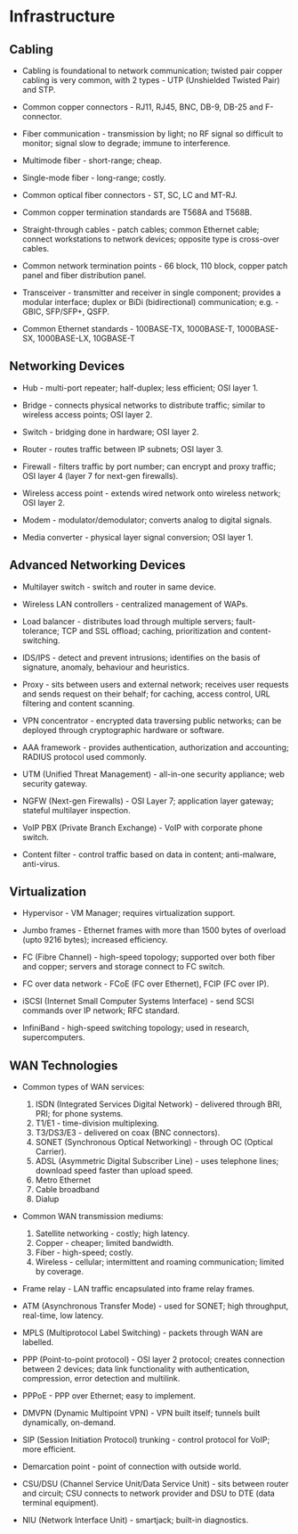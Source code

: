 # Infrastructure

## Cabling

* Cabling is foundational to network communication; twisted pair copper cabling is very common, with 2 types - UTP (Unshielded Twisted Pair) and STP.

* Common copper connectors - RJ11, RJ45, BNC, DB-9, DB-25 and F-connector.

* Fiber communication - transmission by light; no RF signal so difficult to monitor; signal slow to degrade; immune to interference.

* Multimode fiber - short-range; cheap.

* Single-mode fiber - long-range; costly.

* Common optical fiber connectors - ST, SC, LC and MT-RJ.

* Common copper termination standards are T568A and T568B.

* Straight-through cables - patch cables; common Ethernet cable; connect workstations to network devices; opposite type is cross-over cables.

* Common network termination points - 66 block, 110 block, copper patch panel and fiber distribution panel.

* Transceiver - transmitter and receiver in single component; provides a modular interface; duplex or BiDi (bidirectional) communication; e.g. - GBIC, SFP/SFP+, QSFP.

* Common Ethernet standards - 100BASE-TX, 1000BASE-T, 1000BASE-SX, 1000BASE-LX, 10GBASE-T

## Networking Devices

* Hub - multi-port repeater; half-duplex; less efficient; OSI layer 1.

* Bridge - connects physical networks to distribute traffic; similar to wireless access points; OSI layer 2.

* Switch - bridging done in hardware; OSI layer 2.

* Router - routes traffic between IP subnets; OSI layer 3.

* Firewall - filters traffic by port number; can encrypt and proxy traffic; OSI layer 4 (layer 7 for next-gen firewalls).

* Wireless access point - extends wired network onto wireless network; OSI layer 2.

* Modem - modulator/demodulator; converts analog to digital signals.

* Media converter - physical layer signal conversion; OSI layer 1.

## Advanced Networking Devices

* Multilayer switch - switch and router in same device.

* Wireless LAN controllers - centralized management of WAPs.

* Load balancer - distributes load through multiple servers; fault-tolerance; TCP and SSL offload; caching, prioritization and content-switching.

* IDS/IPS - detect and prevent intrusions; identifies on the basis of signature, anomaly, behaviour and heuristics.

* Proxy - sits between users and external network; receives user requests and sends request on their behalf; for caching, access control, URL filtering and content scanning.

* VPN concentrator - encrypted data traversing public networks; can be deployed through cryptographic hardware or software.

* AAA framework - provides authentication, authorization and accounting; RADIUS protocol used commonly.

* UTM (Unified Threat Management) - all-in-one security appliance; web security gateway.

* NGFW (Next-gen Firewalls) - OSI Layer 7; application layer gateway; stateful multilayer inspection.

* VoIP PBX (Private Branch Exchange) - VoIP with corporate phone switch.

* Content filter - control traffic based on data in content; anti-malware, anti-virus.

## Virtualization

* Hypervisor - VM Manager; requires virtualization support.

* Jumbo frames - Ethernet frames with more than 1500 bytes of overload (upto 9216 bytes); increased efficiency.

* FC (Fibre Channel) - high-speed topology; supported over both fiber and copper; servers and storage connect to FC switch.

* FC over data network - FCoE (FC over Ethernet), FCIP (FC over IP).

* iSCSI (Internet Small Computer Systems Interface) - send SCSI commands over IP network; RFC standard.

* InfiniBand - high-speed switching topology; used in research, supercomputers.

## WAN Technologies

* Common types of WAN services:

    1. ISDN (Integrated Services Digital Network) - delivered through BRI, PRI; for phone systems.
    2. T1/E1 - time-division multiplexing.
    3. T3/DS3/E3 - delivered on coax (BNC connectors).
    4. SONET (Synchronous Optical Networking) - through OC (Optical Carrier).
    5. ADSL (Asymmetric Digital Subscriber Line) - uses telephone lines; download speed faster than upload speed.
    6. Metro Ethernet
    7. Cable broadband
    8. Dialup

* Common WAN transmission mediums:

    1. Satellite networking - costly; high latency.
    2. Copper - cheaper; limited bandwidth.
    3. Fiber - high-speed; costly.
    4. Wireless - cellular; intermittent and roaming communication; limited by coverage.

* Frame relay - LAN traffic encapsulated into frame relay frames.

* ATM (Asynchronous Transfer Mode) - used for SONET; high throughput, real-time, low latency.

* MPLS (Multiprotocol Label Switching) - packets through WAN are labelled.

* PPP (Point-to-point protocol) - OSI layer 2 protocol; creates connection between 2 devices; data link functionality with authentication, compression, error detection and multilink.

* PPPoE - PPP over Ethernet; easy to implement.

* DMVPN (Dynamic Multipoint VPN) - VPN built itself; tunnels built dynamically, on-demand.

* SIP (Session Initiation Protocol) trunking - control protocol for VoIP; more efficient.

* Demarcation point - point of connection with outside world.

* CSU/DSU (Channel Service Unit/Data Service Unit) - sits between router and circuit; CSU connects to network provider and DSU to DTE (data terminal equipment).

* NIU (Network Interface Unit) - smartjack; built-in diagnostics.
